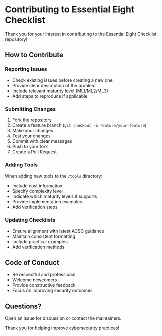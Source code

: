 # Contributing to Essential Eight Checklist

Thank you for your interest in contributing to the Essential Eight Checklist repository!

## How to Contribute

### Reporting Issues

- Check existing issues before creating a new one
- Provide clear description of the problem
- Include relevant maturity level (ML1/ML2/ML3)
- Add steps to reproduce if applicable

### Submitting Changes

1. Fork the repository
2. Create a feature branch (`git checkout -b feature/your-feature`)
3. Make your changes
4. Test your changes
5. Commit with clear messages
6. Push to your fork
7. Create a Pull Request

### Adding Tools

When adding new tools to the `/tools` directory:

- Include cost information
- Specify complexity level
- Indicate which maturity levels it supports
- Provide implementation examples
- Add verification steps

### Updating Checklists

- Ensure alignment with latest ACSC guidance
- Maintain consistent formatting
- Include practical examples
- Add verification methods

## Code of Conduct

- Be respectful and professional
- Welcome newcomers
- Provide constructive feedback
- Focus on improving security outcomes

## Questions?

Open an issue for discussion or contact the maintainers.

Thank you for helping improve cybersecurity practices!
